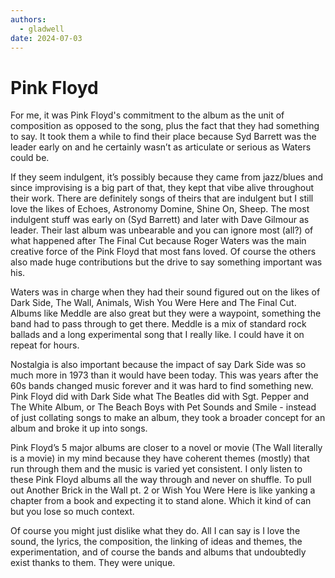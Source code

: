 ```yaml
---
authors:
  - gladwell
date: 2024-07-03
---
```


# Pink Floyd

For me, it was Pink Floyd's commitment to the album as the unit of composition as opposed to the song, plus the fact that they had something to say. It took them a while to find their place because Syd Barrett was the leader early on and he certainly wasn’t as articulate or serious as Waters could be.

If they seem indulgent, it’s possibly because they came from jazz/blues and since improvising is a big part of that, they kept that vibe alive throughout their work. There are definitely songs of theirs that are indulgent but I still love the likes of Echoes, Astronomy Domine, Shine On, Sheep. The most indulgent stuff was early on (Syd Barrett) and later with Dave Gilmour as leader. Their last album was unbearable and you can ignore most (all?) of what happened after The Final Cut because Roger Waters was the main creative force of the Pink Floyd that most fans loved. Of course the others also made huge contributions but the drive to say something important was his.

Waters was in charge when they had their sound figured out on the likes of Dark Side, The Wall, Animals, Wish You Were Here and The Final Cut. Albums like Meddle are also great but they were a waypoint, something the band had to pass through to get there. Meddle is a mix of standard rock ballads and a long experimental song that I really like. I could have it on repeat for hours.

Nostalgia is also important because the impact of say Dark Side was so much more in 1973 than it would have been today. This was years after the 60s bands changed music forever and it was hard to find something new. Pink Floyd did with Dark Side what The Beatles did with Sgt. Pepper and The White Album, or The Beach Boys with Pet Sounds and Smile - instead of just collating songs to make an album, they took a broader concept for an album and broke it up into songs.

Pink Floyd’s 5 major albums are closer to a novel or movie (The Wall literally is a movie) in my mind because they have coherent themes (mostly) that run through them and the music is varied yet consistent. I only listen to these Pink Floyd albums all the way through and never on shuffle. To pull out Another Brick in the Wall pt. 2 or Wish You Were Here is like yanking a chapter from a book and expecting it to stand alone. Which it kind of can but you lose so much context.

Of course you might just dislike what they do. All I can say is I love the sound, the lyrics, the composition, the linking of ideas and themes, the experimentation, and of course the bands and albums that undoubtedly exist thanks to them. They were unique.